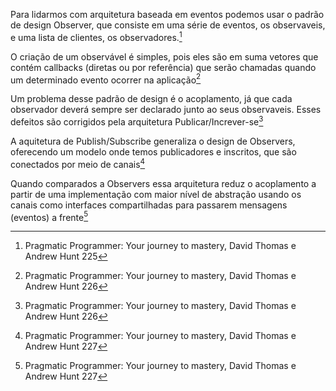 Para lidarmos com arquitetura baseada em eventos podemos usar o padrão de design Observer, que consiste em uma série de eventos, os observaveis, e uma lista de clientes, os observadores.[^1]
  
O criação de um observável é simples, pois eles são em suma vetores que contém callbacks (diretas ou por referência) que serão chamadas quando um determinado evento ocorrer na aplicação[^2]
  
Um problema desse padrão de design é o acoplamento, já que cada observador deverá sempre ser declarado junto ao seus observaveis. Esses defeitos são corrigidos pela arquitetura Publicar/Increver-se[^3]

A aquitetura de Publish/Subscribe generaliza o design de Observers, oferecendo um modelo onde temos publicadores e inscritos, que são conectados por meio de canais[^4]
  
Quando comparados a Observers essa arquitetura reduz o acoplamento a partir de uma implementação com maior nível de abstração usando os canais como interfaces compartilhadas para passarem mensagens (eventos) a frente[^5]

[^1]: Pragmatic Programmer: Your journey to mastery, David Thomas e Andrew Hunt 225  
[^2]: Pragmatic Programmer: Your journey to mastery, David Thomas e Andrew Hunt 226
[^3]: Pragmatic Programmer: Your journey to mastery, David Thomas e Andrew Hunt 226
[^4]: Pragmatic Programmer: Your journey to mastery, David Thomas e Andrew Hunt 227
[^5]: Pragmatic Programmer: Your journey to mastery, David Thomas e Andrew Hunt 227
